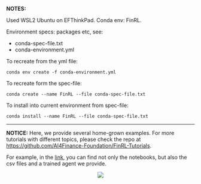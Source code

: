 **NOTES:**

Used WSL2 Ubuntu on EFThinkPad. Conda env: FinRL.

Environment specs: packages etc, see:

 - conda-spec-file.txt
 - conda-environment.yml

To recreate from the yml file:

`conda env create -f conda-environment.yml`

To recreate form the spec-file:

`conda create --name FinRL --file conda-spec-file.txt`

To install into current environment from spec-file:

`conda install --name FinRL --file conda-spec-file.txt`

----

**NOTICE:**
Here, we provide several home-grown examples. For more tutorials with different topics, please check the repo at https://github.com/AI4Finance-Foundation/FinRL-Tutorials.

For example, in the [link](https://github.com/AI4Finance-Foundation/FinRL-Tutorials/tree/master/1-Introduction/Stock_NeurIPS2018), you can find not only the notebooks, but also the csv files and a trained agent we provide.

<div align="center">
<img align="center" src=https://github.com/AI4Finance-Foundation/FinRL/blob/master/figs/FinRL_Tutorials.png>
</div>
